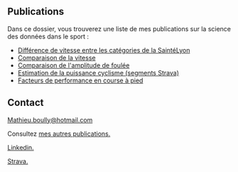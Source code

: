 ## Publications

Dans ce dossier, vous trouverez une liste de mes publications sur la science des données dans le sport :

- [Différence de vitesse entre les catégories de la SaintéLyon](https://mathieu-boully.000webhostapp.com/sports-analysis/documents/anova-saintelyon.htmll)
- [Comparaison de la vitesse](https://mathieu-boully.000webhostapp.com/sports-analysis/documents/comparaison-vitesse-newbalance-vaporfly.html)
- [Comparaison de l'amplitude de foulée](https://mathieu-boully.000webhostapp.com/sports-analysis/documents/comparaison-amplitude-foulee-newbalance-vaporfly.html)
- [Estimation de la puissance cyclisme (segments Strava)](https://mathieu-boully.000webhostapp.com/sports-analysis/documents/comparaison-amplitude-foulee-newbalance-vaporfly.html)
- [Facteurs de performance en course à pied](https://mathieu-boully.000webhostapp.com/sports-analysis/documents/facteurs-de-performance-en-course-a-pied.pdf)

## Contact

Mathieu.boully@hotmail.com

Consultez [mes autres publications.](https://mathieu-boully.000webhostapp.com/sports-analysis/)

[Linkedin.](https://www.linkedin.com/in/mathieu-boully-61b910175/)

[Strava.](https://www.strava.com/)
